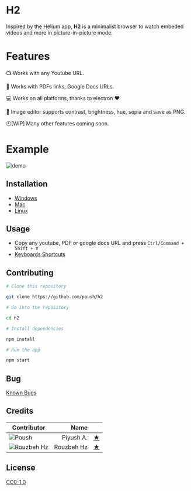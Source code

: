 # H2

Inspired by the Helium app, **H2** is a minimalist browser to watch embeded videos and more in picture-in-picture mode.

# Features

:tv: Works with any Youtube URL.

:scroll: Works with PDFs links, Google Docs URLs.

:computer: Works on all platforms, thanks to electron ❤️

:art: Image editor supports contrast, brightness, hue, sepia and save as PNG.

:clock9:[WIP] Many other features coming soon.

# Example

![demo](img/demo.gif)

## Installation

- [Windows](docs/windows.md)
- [Mac](docs/mac.md)
- [Linux](docs/linux.md)

## Usage

- Copy any youtube, PDF or google docs URL and press `Ctrl/Command + Shift + V`
- [Keyboards Shortcuts](docs/shortcuts.md)

## Contributing

```bash
# Clone this repository

git clone https://github.com/poush/h2

# Go into the repository

cd h2

# Install dependencies

npm install

# Run the app

npm start
```

## Bug

[Known Bugs](https://github.com/poush/H2/issues?q=is%3Aopen+is%3Aissue+label%3Abug)

## Credits

| Contributor                                                               |       Name |                                   |
| ------------------------------------------------------------------------- | ---------: | --------------------------------: |
| ![Poush](https://avatars0.githubusercontent.com/u/1812082?s=85&v=4)       |  Piyush A. |     [★](https://github.com/poush) |
| ![Rouzbeh Hz](https://avatars2.githubusercontent.com/u/40371763?s=85&v=4) | Rouzbeh Hz | [★](https://github.com/rouzbehhz) |

## License

[CC0-1.0](https://github.com/poush/H2/blob/master/LICENSE.md)
